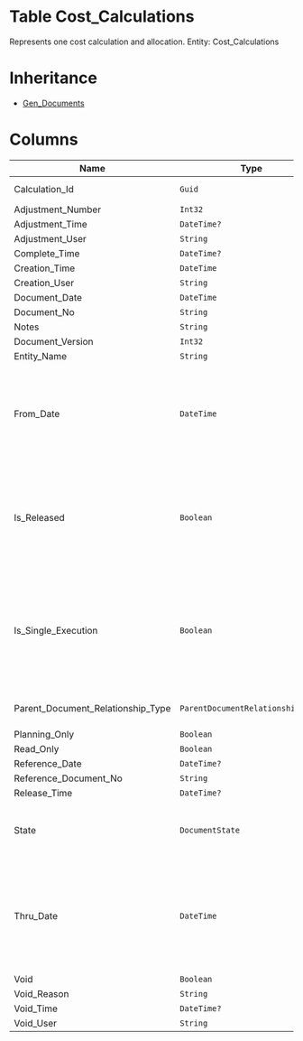 # Table Cost_Calculations

Represents one cost calculation and allocation. Entity: Cost_Calculations

# Inheritance

* [Gen_Documents](Gen_Documents.md)

# Columns

| Name | Type | Value | Description |
| - | - | - | --- |
|Calculation_Id|`Guid`|`PK`, Readonly||
|Adjustment_Number|`Int32`|Readonly||
|Adjustment_Time|`DateTime?`|Readonly||
|Adjustment_User|`String`|Readonly||
|Complete_Time|`DateTime?`|Readonly||
|Creation_Time|`DateTime`|Readonly||
|Creation_User|`String`|Readonly||
|Document_Date|`DateTime`|||
|Document_No|`String`|||
|Notes|`String`|||
|Document_Version|`Int32`|Readonly||
|Entity_Name|`String`|Readonly||
|From_Date|`DateTime`||Starting date for which to extract source data from other modules for this calculation. `Required` `Filter(ge;le)` |
|Is_Released|`Boolean`|Readonly|True if the document is not void and its state is released or greater. `Required` `Default(false)` `Filter(eq)` `ReadOnly` |
|Is_Single_Execution|`Boolean`|Readonly|Specifies whether the document is a single execution of its order document. `Required` `Default(false)` `Filter(eq)` `ReadOnly` |
|Parent_Document_Relationship_Type|`ParentDocumentRelationshipType?`|Allowed: `S`, `N`, Readonly||
|Planning_Only|`Boolean`|Readonly||
|Read_Only|`Boolean`|Readonly||
|Reference_Date|`DateTime?`|||
|Reference_Document_No|`String`|||
|Release_Time|`DateTime?`|Readonly||
|State|`DocumentState`|Allowed: `0`, `5`, `10`, `20`, `30`, `40`, `50`, Readonly||
|Thru_Date|`DateTime`||Ending date (inclusive) for which to extract source data from other modules for this calculation. `Required` `Filter(ge;le)` |
|Void|`Boolean`|Readonly||
|Void_Reason|`String`|Readonly||
|Void_Time|`DateTime?`|Readonly||
|Void_User|`String`|Readonly||
